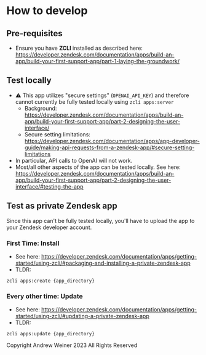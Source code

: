 # How to develop

## Pre-requisites
* Ensure you have **ZCLI** installed as described here: https://developer.zendesk.com/documentation/apps/build-an-app/build-your-first-support-app/part-1-laying-the-groundwork/

## Test locally
* ⚠️ This app utilizes "secure settings" (`OPENAI_API_KEY`) and therefore cannot currently be fully tested locally using `zcli apps:server`
    * Background: https://developer.zendesk.com/documentation/apps/build-an-app/build-your-first-support-app/part-2-designing-the-user-interface/
    * Secure setting limitations: https://developer.zendesk.com/documentation/apps/app-developer-guide/making-api-requests-from-a-zendesk-app/#secure-setting-limitations
* In particular, API calls to OpenAI will not work.
* Most/all other aspects of the app can be tested locally. See here: https://developer.zendesk.com/documentation/apps/build-an-app/build-your-first-support-app/part-2-designing-the-user-interface/#testing-the-app

## Test as private Zendesk app
Since this app can't be fully tested locally, you'll have to upload the app to your Zendesk developer account.

### First Time: Install
* See here: https://developer.zendesk.com/documentation/apps/getting-started/using-zcli/#packaging-and-installing-a-private-zendesk-app
* TLDR: 
```
zcli apps:create {app_directory}
```

### Every other time: Update
* See here: https://developer.zendesk.com/documentation/apps/getting-started/using-zcli/#updating-a-private-zendesk-app
* TLDR:
```
zcli apps:update {app_directory}
```

Copyright Andrew Weiner 2023 All Rights Reserved
